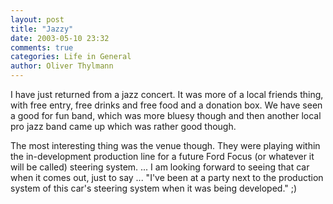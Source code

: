 ```yaml
---
layout: post
title: "Jazzy"
date: 2003-05-10 23:32
comments: true
categories: Life in General
author: Oliver Thylmann
---
```



I have just returned from a jazz concert. It was more of a local friends thing, with free entry, free drinks and free food and a donation box. We have seen a good for fun band, which was more bluesy though and then another local pro jazz band came up which was rather good though.

The most interesting thing was the venue though. They were playing within the in-development production line for a future Ford Focus (or whatever it will be called) steering system. ... I am looking forward to seeing that car when it comes out, just to say ... &quot;I've been at a party next to the production system of this car's steering system when it was being developed.&quot; ;)


